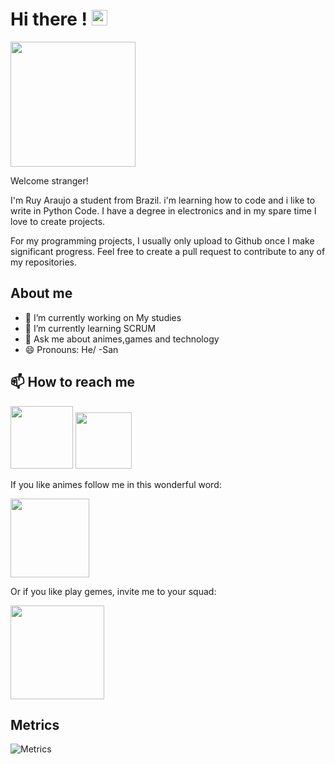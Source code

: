 # Hi there ! <img src="https://raw.githubusercontent.com/MartinHeinz/MartinHeinz/master/wave.gif" width="25"/>

<img src="https://media.giphy.com/media/fsDFaSpcmTCuTBStqr/giphy.gif" width="200"/>

Welcome stranger! 

I'm Ruy Araujo a student from Brazil. i'm learning how to code and i like to write in Python Code. I have a degree in electronics and in my spare time I love to create projects.

For my programming projects, I usually only upload to Github once I make significant progress. Feel free to create a pull request to contribute to any of my repositories.

## About me

- 🔭 I’m currently working on My studies
- 🌱 I’m currently learning SCRUM
- 💬 Ask me about animes,games and technology
- 😄 Pronouns: He/ -San


## 📫 How to reach me 

[<img src="https://img.shields.io/badge/LinkedIn-0077B5?style=for-the-badge&logo=linkedin&logoColor=white" width="100"/>](https://www.linkedin.com/in/ruy-araujo)
[<img src="https://img.shields.io/badge/Medium-12100E?style=for-the-badge&logo=medium&logoColor=white" width="90"/>](https://medium.com/@ruy.araujo)

If you like animes follow me in this wonderful word:

[<img src="https://img.shields.io/badge/Crunchyroll-F47521?style=for-the-badge&logo=crunchyroll&logoColor=white" width="126"/>](https://www.crunchyroll.com/user/ruyxdd)

Or if you like play gemes, invite me to your squad:

<img src="https://xboxgamertag.com/gamercard/ruyxd/arancia/card.png" width="150"/>


## Metrics

![Metrics](https://metrics.lecoq.io/Ruy-Araujo?template=terminal&isocalendar=1&languages=1&posts=1&stars=1&posts.limit=4&posts.source=dev.to&isocalendar.duration=full-year&stars.limit=4&config.timezone=America%2FSao_Paulo&config.animated=true)
